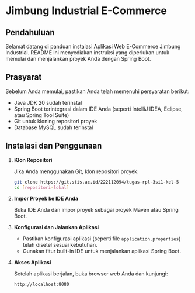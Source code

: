 # Jimbung Industrial E-Commerce

## Pendahuluan
Selamat datang di panduan instalasi Aplikasi Web E-Commerce Jimbung Industrial. README ini menyediakan instruksi yang diperlukan untuk memulai dan menjalankan proyek Anda dengan Spring Boot.

## Prasyarat
Sebelum Anda memulai, pastikan Anda telah memenuhi persyaratan berikut:
- Java JDK 20 sudah terinstal
- Spring Boot terintegrasi dalam IDE Anda (seperti IntelliJ IDEA, Eclipse, atau Spring Tool Suite)
- Git untuk kloning repositori proyek
- Database MySQL sudah terinstal

## Instalasi dan Penggunaan

1. **Klon Repositori**

   Jika Anda menggunakan Git, klon repositori proyek:

    ```bash
    git clone https://git.stis.ac.id/222112094/tugas-rpl-3si1-kel-5
    cd [repositori-lokal]
    ```

2. **Impor Proyek ke IDE Anda**

   Buka IDE Anda dan impor proyek sebagai proyek Maven atau Spring Boot. 

3. **Konfigurasi dan Jalankan Aplikasi**

    - Pastikan konfigurasi aplikasi (seperti file `application.properties`) telah disetel sesuai kebutuhan.
    - Gunakan fitur built-in IDE untuk menjalankan aplikasi Spring Boot.

4. **Akses Aplikasi**

   Setelah aplikasi berjalan, buka browser web Anda dan kunjungi:

    ```
    http://localhost:8080
    ```